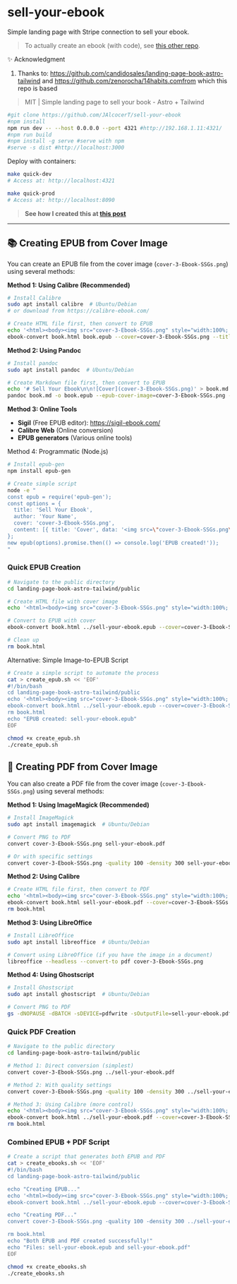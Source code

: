 # sell-your-ebook

Simple landing page with Stripe connection to sell your ebook.

> To actually create an ebook (with code), see [this other repo](https://github.com/JAlcocerT/ebooks).


✨ Acknowledgment

1. Thanks to: https://github.com/candidosales/landing-page-book-astro-tailwind and https://github.com/zenorocha/14habits.comfrom which this repo is based

>  MIT | Simple landing page to sell your book - Astro + Tailwind 

```sh
#git clone https://github.com/JAlcocerT/sell-your-ebook
#npm install
npm run dev -- --host 0.0.0.0 --port 4321 #http://192.168.1.11:4321/
#npm run build
#npm install -g serve #serve with npm
#serve -s dist #http://localhost:3000
```

Deploy with containers:

```sh
make quick-dev
# Access at: http://localhost:4321
```

```sh
make quick-prod  
# Access at: http://localhost:8090
```

> **See how I created this at [this post](https://jalcocert.github.io/JAlcocerT/ai-driven-ebooks/)**

---

## 📚 Creating EPUB from Cover Image

You can create an EPUB file from the cover image (`cover-3-Ebook-SSGs.png`) using several methods:

**Method 1: Using Calibre (Recommended)**

```bash
# Install Calibre
sudo apt install calibre  # Ubuntu/Debian
# or download from https://calibre-ebook.com/

# Create HTML file first, then convert to EPUB
echo '<html><body><img src="cover-3-Ebook-SSGs.png" style="width:100%; height:auto;" /></body></html>' > book.html
ebook-convert book.html book.epub --cover=cover-3-Ebook-SSGs.png --title="Sell Your Ebook" --authors="Your Name"
```

**Method 2: Using Pandoc**

```bash
# Install pandoc
sudo apt install pandoc  # Ubuntu/Debian

# Create Markdown file first, then convert to EPUB
echo '# Sell Your Ebook\n\n![Cover](cover-3-Ebook-SSGs.png)' > book.md
pandoc book.md -o book.epub --epub-cover-image=cover-3-Ebook-SSGs.png --metadata title="Sell Your Ebook" --metadata author="Your Name"
```

**Method 3: Online Tools**

- **Sigil** (Free EPUB editor): https://sigil-ebook.com/
- **Calibre Web** (Online conversion)
- **EPUB generators** (Various online tools)

Method 4: Programmatic (Node.js)

```bash
# Install epub-gen
npm install epub-gen

# Create simple script
node -e "
const epub = require('epub-gen');
const options = {
  title: 'Sell Your Ebook',
  author: 'Your Name',
  cover: 'cover-3-Ebook-SSGs.png',
  content: [{ title: 'Cover', data: '<img src=\"cover-3-Ebook-SSGs.png\" />' }]
};
new epub(options).promise.then(() => console.log('EPUB created!'));
"
```

### Quick EPUB Creation

```bash
# Navigate to the public directory
cd landing-page-book-astro-tailwind/public

# Create HTML file with cover image
echo '<html><body><img src="cover-3-Ebook-SSGs.png" style="width:100%; height:auto;" /></body></html>' > book.html

# Convert to EPUB with cover
ebook-convert book.html ../sell-your-ebook.epub --cover=cover-3-Ebook-SSGs.png --title="Sell Your Ebook" --authors="Your Name"

# Clean up
rm book.html
```

Alternative: Simple Image-to-EPUB Script

```bash
# Create a simple script to automate the process
cat > create_epub.sh << 'EOF'
#!/bin/bash
cd landing-page-book-astro-tailwind/public
echo '<html><body><img src="cover-3-Ebook-SSGs.png" style="width:100%; height:auto;" /></body></html>' > book.html
ebook-convert book.html ../sell-your-ebook.epub --cover=cover-3-Ebook-SSGs.png --title="Sell Your Ebook" --authors="Your Name"
rm book.html
echo "EPUB created: sell-your-ebook.epub"
EOF

chmod +x create_epub.sh
./create_epub.sh
```

## 📄 Creating PDF from Cover Image

You can also create a PDF file from the cover image (`cover-3-Ebook-SSGs.png`) using several methods:

**Method 1: Using ImageMagick (Recommended)**

```bash
# Install ImageMagick
sudo apt install imagemagick  # Ubuntu/Debian

# Convert PNG to PDF
convert cover-3-Ebook-SSGs.png sell-your-ebook.pdf

# Or with specific settings
convert cover-3-Ebook-SSGs.png -quality 100 -density 300 sell-your-ebook.pdf
```

**Method 2: Using Calibre**

```bash
# Create HTML file first, then convert to PDF
echo '<html><body><img src="cover-3-Ebook-SSGs.png" style="width:100%; height:auto;" /></body></html>' > book.html
ebook-convert book.html sell-your-ebook.pdf --cover=cover-3-Ebook-SSGs.png --title="Sell Your Ebook" --authors="Your Name"
rm book.html
```

**Method 3: Using LibreOffice**

```bash
# Install LibreOffice
sudo apt install libreoffice  # Ubuntu/Debian

# Convert using LibreOffice (if you have the image in a document)
libreoffice --headless --convert-to pdf cover-3-Ebook-SSGs.png
```

**Method 4: Using Ghostscript**

```bash
# Install Ghostscript
sudo apt install ghostscript  # Ubuntu/Debian

# Convert PNG to PDF
gs -dNOPAUSE -dBATCH -sDEVICE=pdfwrite -sOutputFile=sell-your-ebook.pdf cover-3-Ebook-SSGs.png
```

### Quick PDF Creation

```bash
# Navigate to the public directory
cd landing-page-book-astro-tailwind/public

# Method 1: Direct conversion (simplest)
convert cover-3-Ebook-SSGs.png ../sell-your-ebook.pdf

# Method 2: With quality settings
convert cover-3-Ebook-SSGs.png -quality 100 -density 300 ../sell-your-ebook.pdf

# Method 3: Using Calibre (more control)
echo '<html><body><img src="cover-3-Ebook-SSGs.png" style="width:100%; height:auto;" /></body></html>' > book.html
ebook-convert book.html ../sell-your-ebook.pdf --cover=cover-3-Ebook-SSGs.png --title="Sell Your Ebook" --authors="Your Name"
rm book.html
```

### Combined EPUB + PDF Script

```bash
# Create a script that generates both EPUB and PDF
cat > create_ebooks.sh << 'EOF'
#!/bin/bash
cd landing-page-book-astro-tailwind/public

echo "Creating EPUB..."
echo '<html><body><img src="cover-3-Ebook-SSGs.png" style="width:100%; height:auto;" /></body></html>' > book.html
ebook-convert book.html ../sell-your-ebook.epub --cover=cover-3-Ebook-SSGs.png --title="Sell Your Ebook" --authors="Your Name"

echo "Creating PDF..."
convert cover-3-Ebook-SSGs.png -quality 100 -density 300 ../sell-your-ebook.pdf

rm book.html
echo "Both EPUB and PDF created successfully!"
echo "Files: sell-your-ebook.epub and sell-your-ebook.pdf"
EOF

chmod +x create_ebooks.sh
./create_ebooks.sh
```